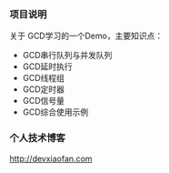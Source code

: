 ### 项目说明
 关于 GCD学习的一个Demo，主要知识点：
 
- GCD串行队列与并发队列
 - GCD延时执行
 - GCD线程组  
 - GCD定时器
 - GCD信号量
 - GCD综合使用示例

### 个人技术博客
http://devxiaofan.com


